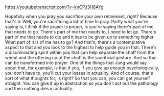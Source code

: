 https://youtubetranscript.com/?v=knCPJ3H8AYg

 Hopefully when you pray you sacrifice your own retirement, right? Because that's it. Well, you're sacrificing a lot of time to pray. Partly what you're saying is, I think if the prayer is proper, is you're saying there's part of me that needs to go. There's part of me that needs to, I need to let go. There's part of me that needs to die and it has to be given up to something higher. What part of it is of me has to go? And that's, there's a contemplative aspect to that and you look to the highest to help guide you in that. There's a discriminating spirit within you that can help separate the chaff from the wheat and the offering up of the chaff is the sacrificial gesture. And so that can be transformed into prayer. One of the things that Jung would say about that, for example, is that if you, if you give up enough psychologically, you don't have to, you'll cut your losses in actuality. And of course, that's sort of what thoughts for, is right? So that you can, you can get yourself straight. You can give it up in abstraction so you don't act out the pathology and then nothing dies in actuality.